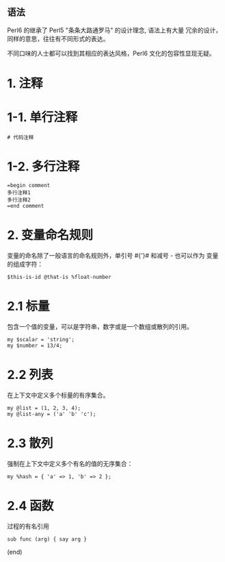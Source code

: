  ## 语法

Perl6 的继承了 Perl5 "条条大路通罗马" 的设计理念, 语法上有大量
冗余的设计，同样的意思，往往有不同形式的表达。

不同口味的人士都可以找到其相应的表达风格，Perl6 文化的包容性显现无疑。

# 1. 注释

# 1-1. 单行注释

    # 代码注释

# 1-2. 多行注释

    =begin comment
    多行注释1
    多行注释2
    =end comment

# 2. 变量命名规则

变量的命名除了一般语言的命名规则外，单引号 #{'}# 和减号 - 也可以作为
变量的组成字符：

    $this-is-id @that-is %float-number                        

# 2.1 标量

包含一个值的变量，可以是字符串，数字或是一个数组或散列的引用。

    my $scalar = 'string';
    my $number = 13/4;

# 2.2 列表

在上下文中定义多个标量的有序集合。

    my @list = (1, 2, 3, 4);
    my @list-any = ('a' 'b' 'c');

# 2.3 散列

强制在上下文中定义多个有名的值的无序集合：

    my %hash = { 'a' => 1, 'b' => 2 };

# 2.4 函数

过程的有名引用

    sub func (arg) { say arg }

(end)
